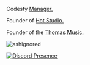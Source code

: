 Codesty <a href="https://codesty.org/" rel="nofollow">Manager. </a>  

Founder of <a href="https://hot-studio.cf/" rel="nofollow">Hot Studio.</a>

Founder of the <a href="https://discord.bots.gg/bots/873180481447944193" rel="nofollow">Thomas Music.</a>

<img src="https://komarev.com/ghpvc/?username=ashignored&label=Number%20Visitors&color=e4a446" alt="ashignored" />

[![Discord Presence](https://lanyard-profile-readme.vercel.app/api/495234214816645120?theme=light&bg=e4a446&animated=false&hideDiscrim=false&borderRadius=30px)](https://discord.com/users/495234214816645120)



